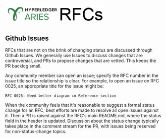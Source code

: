 # ![Aries RFCs](collateral/aries-rfcs-logo.png)

## Github Issues

RFCs that are not on the brink of changing status are discussed through Github Issues.
We generally use Issues to discuss changes that are controversial, and PRs to propose
changes that are vetted. This keeps the PR backlog small.

Any community member can open an issue; specify the RFC number in the issue title so
the relationship is clear. For example, to open an issue on RFC 0025, an appropriate
title for the issue might be:

    RFC 0025: Need better diagram in Reference section

When the community feels that it's reasonable to suggest a formal status change for
an RFC, best efforts are made to resolve all open issues against it. Then a PR is
raised against the RFC's main README.md, where the status field in the header is
updated. Discussion about the status change typically takes place in the comment
stream for the PR, with issues being reserved for non-status-change topics.



